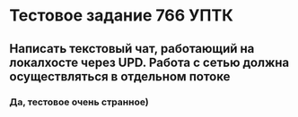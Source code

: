 # Тестовое задание 766 УПТК

## Написать текстовый чат, работающий на локалхосте через UPD. Работа с сетью должна осуществляться в отдельном потоке

### Да, тестовое очень странное)
